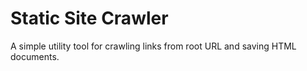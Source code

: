 # Static Site Crawler
A simple utility tool for crawling links from root URL and saving HTML documents.
